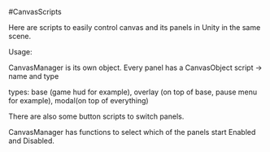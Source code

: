 #CanvasScripts

Here are scripts to easily control canvas and its panels in Unity in the same scene.

Usage:

CanvasManager is its own object.
Every panel has a CanvasObject script -> name and type

types:
base (game hud for example),
overlay (on top of base, pause menu for example),
modal(on top of everything)

There are also some button scripts to switch panels.

CanvasManager has functions to select which of the panels start Enabled and Disabled.